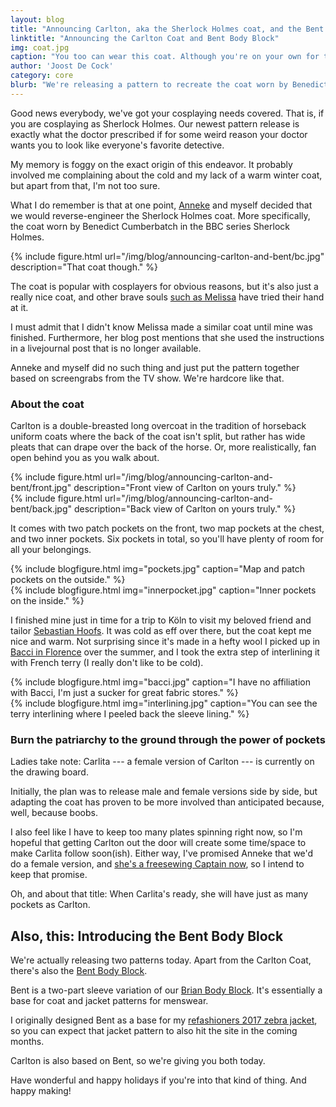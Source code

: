```yaml
---
layout: blog
title: "Announcing Carlton, aka the Sherlock Holmes coat, and the Bent Body Block."
linktitle: "Announcing the Carlton Coat and Bent Body Block"
img: coat.jpg
caption: "You too can wear this coat. Although you're on your own for the hat. At least for now."
author: 'Joost De Cock'
category: core
blurb: "We're releasing a pattern to recreate the coat worn by Benedict Cumberbatch in Sherlock Holmes, as well as the block it's based on."
---
```

Good news everybody, we've got your cosplaying needs covered. That is, if you are cosplaying as Sherlock Holmes.
Our newest pattern release is exactly what the doctor prescribed if for some weird reason
your doctor wants you to look like everyone's favorite detective.

My memory is foggy on the exact origin of this endeavor. It probably involved
me complaining about the cold and my lack of a warm winter coat, but apart from that, I'm not too sure.

What I do remember is that at one point, 
[Anneke](http://www.annekecaramin.com/) and myself decided that we would reverse-engineer the Sherlock Holmes coat.
More specifically, the coat worn by Benedict Cumberbatch in the BBC series Sherlock Holmes.

{% include figure.html url="/img/blog/announcing-carlton-and-bent/bc.jpg" description="That coat though." %}

The coat is popular with cosplayers for obvious reasons, but it's also just a really nice coat, and
other brave souls [such as Melissa](http://blog.fehrtrade.com/gallery/868/the-sherlock-coat/) have tried their hand at it.

I must admit that I didn't know Melissa made a similar coat until mine was finished. Furthermore, her blog post
mentions that she used the instructions in a livejournal post that is no longer available.

Anneke and myself did no such thing and just put the pattern together based on screengrabs from the TV show.
We're hardcore like that.

### About the coat

Carlton is a double-breasted long overcoat in the tradition of horseback uniform coats
where the back of the coat isn't split, but rather has wide pleats that can drape over the back of the horse. 
Or, more realistically, fan open behind you as you walk about.

<div class="row">
<div class="col-sm-6">
{% include figure.html url="/img/blog/announcing-carlton-and-bent/front.jpg" description="Front view of Carlton on yours truly." %}
</div>
<div class="col-sm-6">
{% include figure.html url="/img/blog/announcing-carlton-and-bent/back.jpg" description="Back view of Carlton on yours truly." %}
</div>
</div>

It comes with two patch pockets on the front, two map pockets at the chest, and two inner pockets.
Six pockets in total, so you'll have plenty of room for all your belongings.

<div class="row">
<div class="col">
{% include blogfigure.html img="pockets.jpg" caption="Map and patch pockets on the outside." %}
</div>
<div class="col">
{% include blogfigure.html img="innerpocket.jpg" caption="Inner pockets on the inside." %}
</div>
</div>

I finished mine just in time for a trip to K&ouml;ln to visit my beloved friend and tailor 
[Sebastian Hoofs](http://sebastian-hoofs.de/massschneider/).
It was cold as eff over there, but the coat kept me nice and warm. Not surprising since it's made in a hefty
wool I picked up in [Bacci in Florence](http://www.baccitessuti.it/en/index.html) over the summer, and I took
the extra step of interlining it with French terry (I really don't like to be cold).

<div class="row">
<div class="col">
{% include blogfigure.html img="bacci.jpg" caption="I have no affiliation with Bacci, I'm just a sucker for great fabric stores." %}
</div>
<div class="col">
{% include blogfigure.html img="interlining.jpg" caption="You can see the terry interlining where I peeled back the sleeve lining." %}
</div>
</div>

### Burn the patriarchy to the ground through the power of pockets

Ladies take note: Carlita --- a female version of Carlton --- is currently on the drawing board.

Initially, the plan was to release male and female versions side by side, but adapting the coat 
has proven to be more involved than anticipated because, well, because boobs. 

I also feel like I have to 
keep too many plates spinning right now, so I'm hopeful that getting Carlton out the door will
create some time/space to make Carlita follow soon(ish). Either way, I've promised Anneke that we'd
do a female version, and [she's a freesewing Captain now](/patrons), so I intend to keep that promise.

Oh, and about that title: When Carlita's ready, she will have just as many pockets as Carlton.

## Also, this: Introducing the Bent Body Block
We're actually releasing two patterns today. Apart from the Carlton Coat, there's also
the [Bent Body Block](/patterns/bent).

Bent is a two-part sleeve variation of our [Brian Body Block](/patterns/bent). It's essentially a base 
for coat and jacket patterns for menswear.

I originally designed Bent as a base for my [refashioners 2017 zebra jacket](/blog/the-refashioners-2017/),
so you can expect that jacket pattern to also hit the site in the coming months.

Carlton is also based on Bent, so we're giving you both today. 

Have wonderful and happy holidays if you're into that kind of thing. And happy making!

